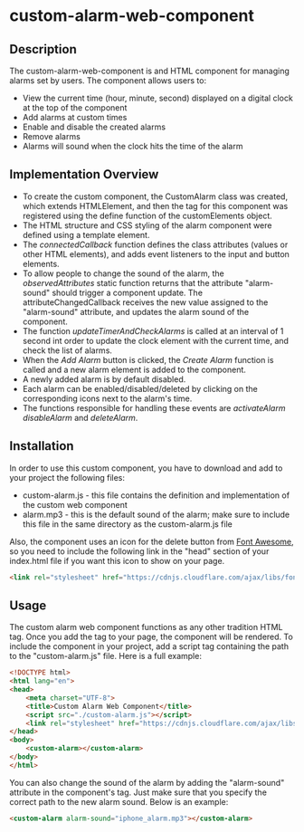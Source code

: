 # custom-alarm-web-component

## Description
The custom-alarm-web-component is and HTML component for managing alarms set by users.
The component allows users to:
- View the current time (hour, minute, second) displayed on a digital clock at the top
of the component
- Add alarms at custom times
- Enable and disable the created alarms
- Remove alarms
- Alarms will sound when the clock hits the time of the alarm

## Implementation Overview

- To create the custom component, the CustomAlarm class was created, which extends 
HTMLElement, and then the tag for this component was registered using the define function 
of the customElements object.
- The HTML structure and CSS styling of the alarm component were defined using a template element.
- The <i>connectedCallback</i> function defines the class attributes (values or other HTML elements), and
adds event listeners to the input and button elements.
- To allow people to change the sound of the alarm, the <i>observedAttributes</i> static 
function returns that the attribute "alarm-sound" should trigger a component update. The
attributeChangedCallback receives the new value assigned to the "alarm-sound" attribute,
and updates the alarm sound of the component.
- The function <i>updateTimerAndCheckAlarms</i> is called at an interval of 1 second int order to update
the clock element with the current time, and check the list of alarms.
- When the <i>Add Alarm</i> button is clicked, the <i>Create Alarm</i> function is called and 
a new alarm element is added to the component.
- A newly added alarm is by default disabled.
- Each alarm can be enabled/disabled/deleted by clicking on the corresponding icons next 
to the alarm's time.
- The functions responsible for handling these events are <i>activateAlarm</i>
<i>disableAlarm</i> and <i>deleteAlarm</i>.

## Installation
In order to use this custom component, you have to download and add to your project the
following files:
- custom-alarm.js - this file contains the definition and implementation of the 
custom web component
- alarm.mp3 - this is the default sound of the alarm; make sure to include this file in
the same directory as the custom-alarm.js file

Also, the component uses an icon for the delete button from [Font Awesome](https://fontawesome.com/),
so you need to include the following link in the "head" section of your index.html file if you 
want this icon to show on your page.

```html
<link rel="stylesheet" href="https://cdnjs.cloudflare.com/ajax/libs/font-awesome/6.5.2/css/all.min.css"/>
```

## Usage
The custom alarm web component functions as any other tradition HTML tag. Once you add the tag to 
your page, the component will be rendered. To include the component in your project, add a script 
tag containing the path to the "custom-alarm.js" file. Here is a full example:

```html
<!DOCTYPE html>
<html lang="en">
<head>
    <meta charset="UTF-8">
    <title>Custom Alarm Web Component</title>
    <script src="./custom-alarm.js"></script>
    <link rel="stylesheet" href="https://cdnjs.cloudflare.com/ajax/libs/font-awesome/6.5.2/css/all.min.css"/>
</head>
<body>
    <custom-alarm></custom-alarm>
</body>
</html>
```

You can also change the sound of the alarm by adding the "alarm-sound" attribute in the 
component's tag. Just make sure that you specify the correct path to the new alarm sound.
Below is an example:
```html
<custom-alarm alarm-sound="iphone_alarm.mp3"></custom-alarm>
```